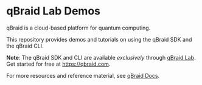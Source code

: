 # qBraid Lab Demos

qBraid is a cloud-based platform for quantum computing.

This repository provides demos and tutorials on using the qBraid SDK and the qBraid CLI.

**Note**: The qBraid SDK and CLI are available *exclusively* through [qBraid Lab](https://lab.qbraid.com). Get started for free at https://qbraid.com.

For more resources and reference material, see [qBraid Docs](https://qbraid-qbraid.readthedocs-hosted.com/en/stable/).
